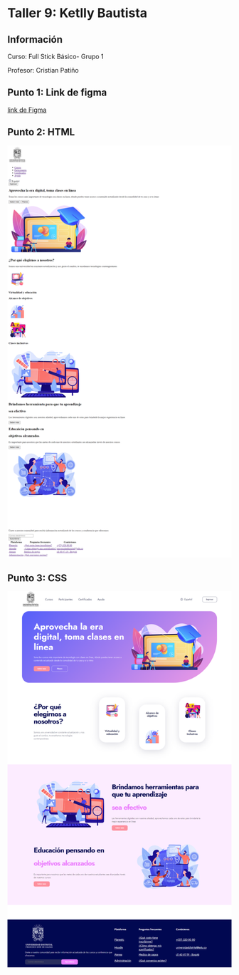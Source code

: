 <h1> Taller 9: Ketlly Bautista </h1>
<h2> Información</h2>
<p>Curso: Full Stick Básico- Grupo 1</p>
<p>Profesor: Cristian Patiño</p>
<h2>Punto 1: Link de figma</h2><a href= "https://www.figma.com/file/nvyiFbAgfriPSXDZ6jgt9A/Ket-Bautista--Figma-Excercise?type=design&t=8sVWG8pG1Yy27CML-6">link de Figma</a>
<h2> Punto 2: HTML</h2>
<img src="./Public/Images/html.png" atl="html">
<h2>Punto 3: CSS</h2>
<img src= "./Public/Images/css.png" alt= "css">